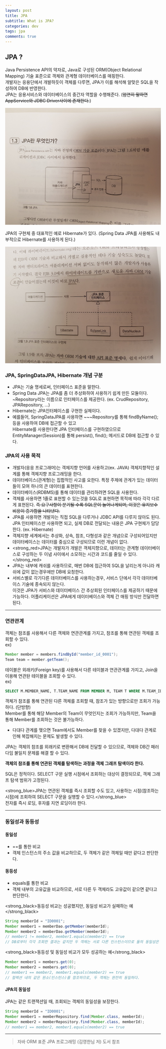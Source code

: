 ```yaml
---
layout: post
title: JPA
subtitle: What is JPA?
categories: dev
tags: jpa
comments: true
---
```


## JPA ?

Java Persistence API의 약자로, Java로 구성된 ORM(Object Relational Mapping) 기술 표준으로 객체와 관계형 데이터베이스를 매핑한다.  
개발자는 응용단에서 개발하듯이 객체를 다루면, JPA가 이를 해석해 알맞은 SQL을 작성하여 DB에 반영한다.  
JPA는 응용서비스와 데이터베이스의 중간자 역할을 수행해준다. 
(~~엄연히 말하면 AppService와 JDBC Driver사이에 존재한다.~~)  

![Alt text](/assets/img/dev/jpa/JPA_Define2.jpg)

JPA의 구현체 중 대표적인 예로 Hibernate가 있다. (Spring Data JPA를 사용해도 내부적으로 Hibernate를 사용하게 된다.)  

![Alt text](/assets/img/dev/jpa/JPA_Define.jpg)

### JPA, SpringDataJPA, Hibernate 개념 구분  

- JPA는 기술 명세로써, 인터페이스 표준을 말한다.  
- Spring Data JPA는 JPA를 좀 더 추상화하여 사용하기 쉽게 만든 모듈이다.  
  ~Repository라는 이름으로 인터페이스를 제공한다. (ex. CrudRepository, JPARepository, ...)  
- Hibernate는 JPA인터페이스를 구현한 실체이다.  
- 예를들어, SpringDataJPA를 사용하면 ~~~Repository를 통해 findByName(); 등을 사용하여 DB에 접근할 수 있고  
  Hibernate를 사용한다면 JPA 인터페이스를 구현하였으므로 EntityManager(Session)를 통해 persist(), find(); 메서드로 DB에 접근할 수 있다.

### JPA의 사용 목적

- 개발자(응응 프로그래머)는 객체지향 언어를 사용하고(ex. JAVA) 객체지향적인 설계를 통해 객체지향 프로그래밍을 한다.  
- 데이터베이스(관계형)는 집합적인 사고를 요한다. 특정 주제에 관계가 있는 데이터들이 모여 하나의 큰 데이터를 표현한다.  
- 데이터베이스(RDBMS)를 통해 데이터를 관리하려면 SQL을 사용한다.  
- 객체를 사용하면 1줄로 표현할 수 있는것을 SQL로 표현하면 목적에 따라 각각 다르게 표현된다. ~~즉 요구사항이 분기될 수록 SQL문이 늘어나게되며, 이것은 유지보수 비용이 증가함을 나타낸다.~~  
- JPA를 사용하면 개발자는 직접 SQL을 다루거나 JDBC API를 다루지 않아도 된다. JPA 인터페이스만 사용하면 되고, 실제 DB로 전달되는 내용은 JPA 구현체가 담당한다. (ex. Hibernate)  
- 객체지향 세계에서는 추상화, 상속, 참조, 다형성과 같은 개념으로 구성되어있지만 데이터베이스는 데이터를 중심으로 구성되므로 이런 개념이 없다.  
- <strong_red>JPA는 개발자가 개발은 객체지향으로, 데이터는 관계형 데이터베이스로 구성하는 두 이념 사이에서 소모하는 시간과 코드를 줄일 수 있다.</strong_red>  
- JPA는 내부에 캐쉬를 사용하므로, 매번 DB에 접근하여 SQL을 날리는게 아니라 캐쉬에 값이 없는경우에만 DB에 요청한다.  
- 서비스별로 각기다른 데이터베이스를 사용하는경우, 서비스 단에서 각각 데이터베이스 기술에 종속되지 않는다.  
  이것은 JPA가 서비스와 데이터베이스 간 추상회된 인터페이스를 제공하기 때문에 가능하다. 어플리케이션은 JPA에게 데이터베이스와 객체 간 매핑 방식만 전달하면 된다.  

---

### 연관관계

객체는 참조를 사용해서 다른 객체와 연관관계를 가지고, 참조를 통해 연관된 객체를 조회할 수 있다.  
ex)

```java
Member member = members.findById("member_id_0001");
Team team = member.getTeam();
```

테이블은 외래키(Foreign key)를 사용해서 다른 테이블과 연관관계를 가지고, Join을 이용해 연관돤 테이블을 조회할 수 있다.  
ex)

```sql
SELECT M.MEMBER_NAME, T.TEAM_NAME FROM MEMBER M, TEAM T WHERE M.TEAM_ID = T.TEAM_ID;
```

객체가 참조를 통해 연관된 다른 객체를 조회할 때, 참조가 있는 방향으로만 조회가 가능하다. (단방향)  
Member를 통해 해당 Member의 Team이 무엇인지는 조회가 가능하지만, Team을 통해 Member를 조회하는 것은 불가능하다.  

- 다대다 관계를 맺으면 Team에서도 Member를 찾을 수 있겠지만, 다대다 관계로 인해 복잡해지는 문제도 발생할 수 있다.  

JPA는 객체의 참조를 외래키로 변환해서 DB에 전달할 수 있으므로, 객체와 DB간 패러다임 불일치 문제를 해결 할 수 있다.  

__객체의 참조를 통해 연관된 객체를 탐색하는 과정을 객체 그래프 탐색이라 한다.__

SQL은 정적이다. SELECT 구문 실행 시점에서 조회하는 대상이 결정되므로, 객체 그래프 탐색 범위가 고정된다.  

<strong_blue>JPA는 연관된 객체를 즉시 조회할 수도 있고, 사용하는 시점(참조하는 시점)에 조회하여 SELECT 구문을 실행할 수 있다.</strong_blue>  
전자를 즉시 로딩, 후자를 지연 로딩이라 한다.  

---

### 동일성과 동등성

#### 동일성  

- \==를 통한 비교  
- 객체 인스턴스의 주소 값을 비교하므로, 두 객체가 같은 객체일 때만 같다고 판단한다.  

#### 동등성  

- equals를 통한 비교  
- 객체 내부의 고유값을 비교하므로, 서로 다른 두 객체라도 고유값이 같으면 같다고 판단한다.  

<strong_black>동등성 비교는 성공했지만, 동일성 비교가 실패하는 예</strong_black>

```java
String memberId = "ID0001";
Member member1 = memberDao.getMember(memberId);
Member member2 = memberDao.getMember(memberId);
// member1 != member2, member1.equals(member2) == true
// DB로부터 각각 조회한 결과는 같지만 두 객체는 서로 다른 인스턴스이므로 둘의 동일성은 보장되지 못한다.
```

<strong_black>동등성 및 동일성 비교가 모두 성공하는 예</strong_black>

```java
Member member1 = members.get(0);
Member member2 = members.get(0);
// member1 == member2, member1.equals(member2) == true
// 컬렉션 내의 같은 원소(인스턴스)를 참조하므로, 두 객체는 완전히 동일하다.
```

#### JPA의 동일성

JPA는 같은 트랜잭션일 때, 조회되는 객체의 동일성을 보장한다.

```java
String memberId = "ID0001";
Member member1 = memberRepository.find(Member.class, memberId);
Member member2 = memberRepository.find(Member.class, memberId);
// member1 == member2, member1.equals(member2) == true
```

---

> 자바 ORM 표준 JPA 프로그래밍 (김영한님 저) 도서 참조
